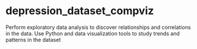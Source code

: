# depression_dataset_compviz
Perform exploratory data analysis to discover relationships and correlations in the data. 
Use Python and data visualization tools to study trends and patterns in the dataset
